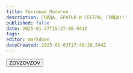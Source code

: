 ```yaml
---
title: Тестовый Полигон
description: ГОЙДА, БРАТЬЯ И СЕСТРЫ, ГОЙДА!!!
published: false
date: 2025-01-27T15:27:08.941Z
tags: 
editor: markdown
dateCreated: 2025-01-03T17:48:26.544Z
---
```


<button onclick="copy()">
<div class="text">
ZOVZOVZOV
</div>
</button>